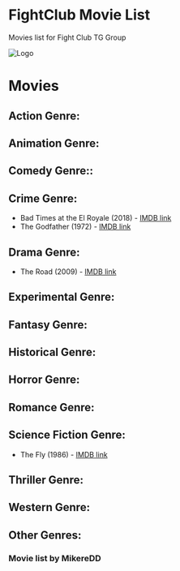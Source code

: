 # FightClub Movie List
Movies list for Fight Club TG Group

![Logo](https://raw.githubusercontent.com/MikereDD/FightClub_TV-Movies_List/master/img/fc-256x256.png)

# Movies

## Action Genre:

## Animation Genre:

## Comedy Genre::

## Crime Genre:
* Bad Times at the El Royale (2018) - [IMDB link](https://www.imdb.com/title/tt6628394/)
* The Godfather (1972) - [IMDB link](https://www.imdb.com/title/tt0068646/)

## Drama Genre:
* The Road (2009) - [IMDB link](https://www.imdb.com/title/tt0898367/)

## Experimental Genre:

## Fantasy Genre:

## Historical Genre:

## Horror Genre:

## Romance Genre:

## Science Fiction Genre:
* The Fly (1986) - [IMDB link](https://www.imdb.com/title/tt0091064/)

## Thriller Genre:

## Western Genre:

## Other Genres:

### Movie list by MikereDD
